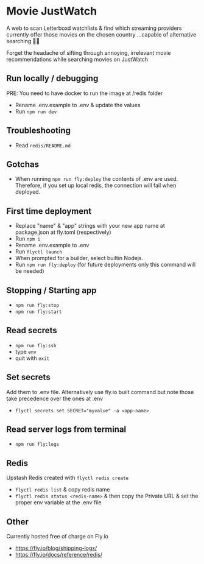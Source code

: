 # Movie JustWatch

A web to scan Letterboxd watchlists & find which streaming providers currently offer those movies on the chosen country ...capable of alternative searching 🏴‍☠️

Forget the headache of sifting through annoying, irrelevant movie recommendations while searching movies on JustWatch

## Run locally / debugging

PRE: You need to have docker to run the image at /redis folder

- Rename .env.example to .env & update the values
- Run `npm run dev`

## Troubleshooting

- Read `redis/README.md`

## Gotchas

- When running `npm run fly:deploy` the contents of .env are used. Therefore, if you set up local redis, the connection will fail when deployed.

## First time deployment

- Replace "name" & "app" strings with your new app name at package.json at fly.toml (respectively) 
- Run `npm i`
- Rename .env.example to .env
- Run `flyctl launch`
- When prompted for a builder, select builtin Nodejs.
- Run `npm run fly:deploy` (for future deployments only this command will be needed)

## Stopping / Starting app

- `npm run fly:stop`
- `npm run fly:start`

## Read secrets

- `npm run fly:ssh`
- type `env`
- quit with `exit`

## Set secrets

Add them to .env file. Alternatively use fly.io built command but note those take precedence over the ones at .env

- `flyctl secrets set SECRET="myvalue" -a <app-name>`

## Read server logs from terminal

- `npm run fly:logs`

## Redis

Upstash Redis created with `flyctl redis create`

- `flyctl redis list` & copy redis name
- `flyctl redis status <redis-name>` & then copy the Private URL & set the proper env variable at the .env file

## Other

Currently hosted free of charge on Fly.io

- https://fly.io/blog/shipping-logs/
- https://fly.io/docs/reference/redis/

